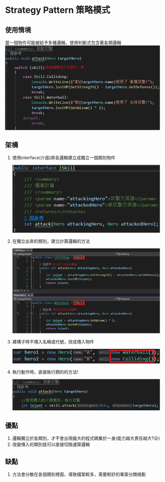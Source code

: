 # Strategy Pattern 策略模式

## 使用情境

當一個物件可能被給予多種邏輯，使用判斷式包含著各類邏輯
![](../MD_Img/StrategyPattern00.png)

## 架構

1. 使用interface(介面)將各邏輯建立成獨立一個類別物件

   ![](../MD_Img/StrategyPattern01.png)

2. 在獨立出來的類別，建立計算邏輯的方法

   ![](../MD_Img/StrategyPattern02.png)

3. 建構子時不傳入名稱或代號，改成傳入物件

   ![](../MD_Img/StrategyPattern03.png)

4. 執行動作時，直接執行類的的方法!

   ![](../MD_Img/StrategyPattern04.png)

## 優點

1. 邏輯獨立於各類別，才不會出現龐大的程式碼集於一身(能力越大責任越大?😮)
2. 改變傳入的類別就可以直接切換運算邏輯

## 缺點

1. 方法會分散在各個類別裡面，導致檔案較多，需要較好的專案分類規劃
